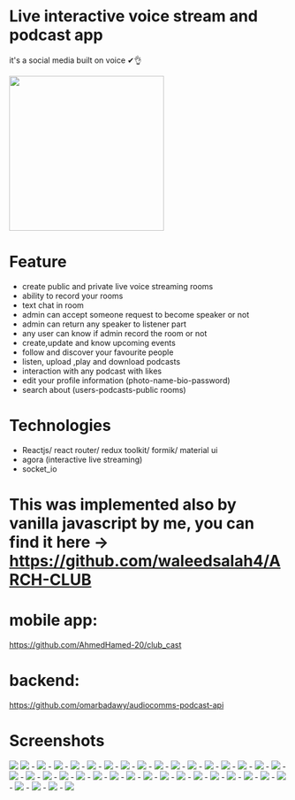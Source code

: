 # Live interactive voice stream and podcast app

it's a social media built on voice ✔👌

<img src="https://user-images.githubusercontent.com/72945669/175784662-35e4d785-e76a-40fd-b162-0caf7e82511a.png" width="280">

# Feature

- create public and private live voice streaming rooms
- ability to record your rooms
- text chat in room
- admin can accept someone request to become speaker or not
- admin can return any speaker to listener part
- any user can know if admin record the room or not
- create,update and know upcoming events
- follow and discover your favourite people
- listen, upload ,play and download podcasts
- interaction with any podcast with likes
- edit your profile information (photo-name-bio-password)
- search about (users-podcasts-public rooms)

# Technologies

- Reactjs/ react router/ redux toolkit/ formik/ material ui
- agora (interactive live streaming)
- socket_io

# This was implemented also by vanilla javascript by me, you can find it here -> https://github.com/waleedsalah4/ARCH-CLUB

# mobile app:

https://github.com/AhmedHamed-20/club_cast

# backend:

https://github.com/omarbadawy/audiocomms-podcast-api

# Screenshots

<img src="https://user-images.githubusercontent.com/69516726/195837930-8f80075a-62d2-433b-a15d-3755d709163c.png" />
<img src="https://user-images.githubusercontent.com/69516726/195838008-8453f076-88a2-4156-a1a1-21635db2ea4f.png" />
-
<img src="https://user-images.githubusercontent.com/69516726/195838038-a6eb1ff0-5444-4b9d-b658-8d68d3931924.png" />
-
<img src="https://user-images.githubusercontent.com/69516726/195838066-b667f954-fa6a-413a-b725-b0526b33d2d8.png" />
-
<img src="https://user-images.githubusercontent.com/69516726/195838197-11e5e8bf-e2d9-4726-886b-9e3b99bc9eed.png" />
-
<img src="https://user-images.githubusercontent.com/69516726/195838249-4cf0de3f-1b10-4fcc-a521-ccee65e8c4da.png" />
-
<img src="https://user-images.githubusercontent.com/69516726/195838299-5017aea4-4be8-4635-8226-7b6da66e0449.png" />
-
<img src="https://user-images.githubusercontent.com/69516726/195838318-e761de57-3088-405b-88ec-1e9ffc72b9a6.png" />
-
<img src="https://user-images.githubusercontent.com/69516726/195838357-24745f69-6580-4255-9451-60c76c9869c9.png" />
-
<img src="https://user-images.githubusercontent.com/69516726/195838384-d4ee8b8e-c73f-4149-afaf-d2ef6e7b11b3.png" />
-
<img src="https://user-images.githubusercontent.com/69516726/195838445-c43f9906-1769-4a4d-a433-af17283e84e4.png" />
-
<img src="https://user-images.githubusercontent.com/69516726/195838467-7201cc72-3ac8-4f77-b7ce-1fc3bf2eb302.png" />
-
<img src="https://user-images.githubusercontent.com/69516726/195838494-d33d883d-cc5e-4cf7-98f5-d723915578dc.png" />
-
<img src="https://user-images.githubusercontent.com/69516726/195838512-18b90acd-136b-4fd1-8d96-ebe1a7e8d637.png" />
-
<img src="https://user-images.githubusercontent.com/69516726/195838524-f87f063b-7aff-47bd-800e-2a7b7ecc4229.png" />
-
<img src="https://user-images.githubusercontent.com/69516726/195838543-065175be-ea27-4c0f-85ed-102622b65d93.png" />
-
<img src="https://user-images.githubusercontent.com/69516726/195838565-9e57d3fc-5ccf-4d00-81e9-8bc4b8817f51.png" />
-
<img src="https://user-images.githubusercontent.com/69516726/195838586-7e67069f-13b9-4609-9990-347e9b1acca4.png" />
-
<img src="https://user-images.githubusercontent.com/69516726/195838597-b152a3f8-4417-4cdb-9650-7321c9e500a1.png" />
-
<img src="https://user-images.githubusercontent.com/69516726/195838693-e07ac6bb-fdeb-4a42-b346-697e1e9c378f.png" />
-
<img src="https://user-images.githubusercontent.com/69516726/195838708-9b31f6b6-1220-45ad-88d6-a503b5fc8887.png" />
-
<img src="https://user-images.githubusercontent.com/69516726/195838726-9c909cd1-4227-43a8-86e2-5a92c4e41fd6.png" />
-
<img src="https://user-images.githubusercontent.com/69516726/195838776-9ed054a5-2d6c-4c87-ace7-5c7032d04c26.png" />
-
<img src="https://user-images.githubusercontent.com/69516726/195838796-2916985c-86af-48c5-ab59-7a7922b2ea4f.png" />
-
<img src="https://user-images.githubusercontent.com/69516726/195838814-14102e6e-66bd-4f94-b976-56fc45a75061.png" />
-
<img src="https://user-images.githubusercontent.com/69516726/195838848-1787ebae-0141-41f3-8e55-fa67c1d79fa4.png" />
-
<img src="https://user-images.githubusercontent.com/69516726/195838862-ddfa6670-37ef-49ff-abf7-321bb4f67059.png" />
-
<img src="https://user-images.githubusercontent.com/69516726/195839008-5974dee8-c177-44cd-b3e8-376c60a11e8f.png" />
-
<img src="https://user-images.githubusercontent.com/69516726/195839065-8ec44312-f0c4-4e14-8bbb-b80e723b08ce.png" />
-
<img src="https://user-images.githubusercontent.com/69516726/195839079-c6ee5853-0d94-403a-99be-aea72595ba92.png" />
-
<img src="https://user-images.githubusercontent.com/69516726/195839093-6974a74a-87dc-4ded-b405-c01a963d681c.png" />
-
<img src="https://user-images.githubusercontent.com/69516726/195839115-b953ff37-2ee2-4750-8e70-1327a52c2e45.png" />
-
<img src="https://user-images.githubusercontent.com/69516726/195839135-27c95e0a-4b74-4bf9-9b71-e00b392d589d.png" />
-
<img src="https://user-images.githubusercontent.com/69516726/195839150-0fd3b00a-f6de-46f1-af11-ebf33f116e08.png" />
-
<img src="https://user-images.githubusercontent.com/69516726/195839218-278333ce-ca1f-4fd5-ac46-5ae32c7dc70c.png" />
-
<img src="https://user-images.githubusercontent.com/69516726/195839246-ff374dd5-6cff-4001-ab43-16461afe953d.png" />
-
<img src="https://user-images.githubusercontent.com/69516726/195839263-96389544-2a0c-4e72-a0a0-754da9ba50a6.png" />
-
<img src="https://user-images.githubusercontent.com/69516726/195839284-5069972f-06b8-4e80-9ebd-13f7666fb156.png" />
